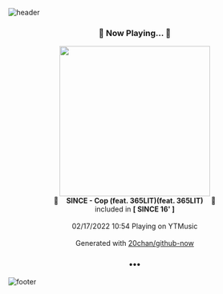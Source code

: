![header](https://capsule-render.vercel.app/api?type=wave&height=170&section=header&text=Hi.%20I'm%20SHIFT&fontColor=090707&fontAlignX=45&fontAlignY=65&fontSize=100)

<h3 align="center">🎵 Now Playing... 🎵</h3>
<p align="center">
  <a href="https://music.youtube.com/watch?v=1tScKbMYVEw">
    <img width="300" src="https://lh3.googleusercontent.com/Q0VXlrMWwhbQPsyHIaIS4dDVSniDXqvIxwZQ-8QNFppGtGEf998q3yLN7DHxG2-2lqCodIpfONlPucmC">
  </a>
  <br>
  🎵&nbsp&nbsp&nbsp <b>SINCE - Cop (feat. 365LIT)(feat. 365LIT)</b> &nbsp&nbsp&nbsp🎵
  <br>
  included in <b>[ SINCE 16' ]</b>
  
  <br />
  <br />
  02/17/2022 10:54 Playing on YTMusic
  <br />
  <br />
  Generated with <a href="https://github.com/20chan/github-now">20chan/github-now</a>
</p>

<h3 align="center">•••</h3>

![footer](https://capsule-render.vercel.app/api?type=wave&height=150&section=footer)
